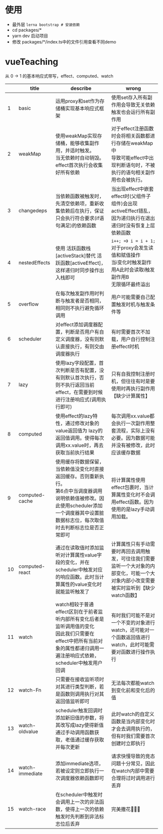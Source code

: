 # 使用

-   最外层 `lerna bootstrap # 安装依赖`
-   cd packages/*
-   yarn dev 启动项目
-   修改 packages/*/index.ts中的文件引用查看不同demo

# vueTeaching

从 0 -> 1 的基本响应式带写，effect、computed、watch

|      | title           | describe                                                     | wrong                                                        |
| ---- | --------------- | ------------------------------------------------------------ | ------------------------------------------------------------ |
| 1    | basic           | 运用proxy和set作为存储桶实现基本响应式框架                   | 使用set存入所有副作用会导致无关依赖触发也会运行所有副作用    |
| 2    | weakMap         | 使用weakMap实现存储桶，能够收集副作用，并适时触发。<br>当无依赖时自动销毁。<br/>effect首次执行会收集好所有依赖 | 对于effect注册函数时会将相关函数都进行存储在weakMap中<br/>导致可能effect中出现判断语句时，不被执行的语句相关副作用也会被执行。 |
| 3    | changedeps      | 当依赖函数被触发时，先清空依赖项，重新收集依赖后在执行，保证只会执行符合要求(if语句满足)的依赖函数 | 当出现effect中嵌套effect时(父组件子组件)会出现activeEffect错乱，因为递归执行在退出递归时没有恢复上层依赖函数 |
| 4    | nestedEffects   | 使用 活跃函数栈[activeStack]替代 活跃函数[activeEffect]，这样递归时同步操作出入栈即可 | `i++; =》 i = i + 1; `<br>对于proxy会发生读值和赋值操作<br>当i变化时触发副作用A此时会读取i触发副作用B<BR>无限循环最终溢出 |
| 5    | overflow        | 在每次触发副作用时判断与触发者是否相同，相同则不执行避免循环调用 | 用户可能需要自己配置触发时机与触发条件等                     |
| 6    | scheduler       | 对effect添加调度器配置，判断是否用户有自定义调度器，没有则默认直接执行，有则交由调度器执行 | 有时需要首次不加载，用户自行控制注册effect时机               |
| 7    | lazy            | 使用lazy字段配置，首次判断是否有配置，没有则默认首次执行，否则不执行返回当前effect，在需要到时候进行注册响应式(调用执行即可) | 只有自我控制注册时机，但往往有时是要使用时再执行副作用【缺少计算属性】 |
| 8    | computed        | 使用effect的lazy特性，通过修改对象的value返回值为 lazy的返回值调用。使得每次调用xx.value时，再去获取当前执行结果 | 每次调用xx.value都会执行一次副作用整套流程，实际上没有必要。因为数据可能并没有被修改，此时应该缓存数据 |
| 9    | computed-cache  | 使用缓存将数据保留，当依赖值没变化时直接返回缓存。否则重新执行。<br>第6点中当调度器调用说明依赖值被修改。因此使用scheduler添加一个调度器其中设置脏数据标志位，每次取值时去判断标志位是否正常即可 | 将计算属性使用effect包裹时，当计算属性变化时不会调用effect函数。因为使用的是lazy手动调用加载。 |
| 10   | computed-react  | 通过在读取值时添加监听对计算属性value字段的变化，并在scheduler中触发对应的响应函数。此时当计算属性的value变化时就能监听触发了 | 计算属性只有手动需要时再回去调用触发，可往往我们需要监听一个大对象的内部变化，可能一个大对象内部小改变需要被实时监听到【缺少watch函数】 |
| 11   | watch           | watch相较于普通effect区别在于前者监听内部所有变化后者是监听调用值的变化<br>因此我们只需要在effect中把所有当前对象的属性都递归调用一遍注册响应式依赖，scheduler中触发用户回调 | 有时我们可能不是对一个不变的对象进行watch，还可能对一个函数返回值进行watch，此时可能需要对函数进行操作执行 |
| 12   | watch-Fn        | 只需要在接收监听项时对其进行类型判断，若是函数则调用执行对其返回值监听即可 | 无法每次都能watch到变化前和变化后的值                        |
| 13   | watch-oldvalue  | scheduler触发回调时添加新旧值的参数，将其改写成lazy使得新值通过手动调用函数获取，老值通过缓存获取并每次更新 | 此时watch的自定义函数是当内部变化时才会去调用执行的，但有时我们需要首次创建时立即执行 |
| 14   | watch-immediate | 添加immediate选项，若被设定则立即执行一次调度器依赖函数即可  | 请求快慢导致的竞态问题十分常见，因此在watch内部中需要合理将过时调用进行丢弃 |
| 15   | watch-race      | 在scheduler中触发时会调用上一次的非法函数，使得上一次的依赖触发时先判断到非法标志位后丢弃 | 完美撒花🎉🎉🎉                                                  |
